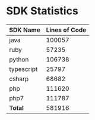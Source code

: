 # SDK Statistics

| SDK Name | Lines of Code |
| -------- | ------------- |
| java | 100057 |
| ruby | 57235 |
| python | 106738 |
| typescript | 25797 |
| csharp | 68682 |
| php | 111620 |
| php7 | 111787 |
| **Total** | 581916 |
